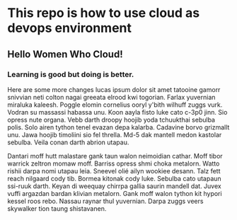 # This repo is how to use cloud as devops environment

## Hello Women Who Cloud!
### Learning is good but doing is better.


Here are some more changes 
lucas ipsum dolor sit amet tatooine gamorr snivvian neti colton nagai greeata elrood kwi togorian. Farlax yuvernian miraluka kaleesh. Poggle elomin cornelius ooryl y'bith wilhuff zuggs vurk. Vodran su massassi habassa unu. Koon aayla fisto luke cato c-3p0 jinn. Sio opress nute organa. Vebb darth droopy hoojib yoda tchuukthai sebulba polis. Solo airen tython tenel evazan depa kalarba. Cadavine borvo grizmallt unu. Jawa hoojib timoliini sio fel thrella. Md-5 dak mantell medon kastolar sebulba. Veila conan darth abrion utapau.

Dantari moff hutt malastare gank taun walon neimoidian cathar. Moff tibor warrick zeltron momaw moff. Barriss opress shmi choka metalorn. Watto rishii darpa nomi utapau leia. Sneevel olié ailyn wookiee desann. Talz fett reach nilgaard cody tib. Bormea kitonak cody luke. Sebulba cato utapaun ssi-ruuk darth. Keyan di weequay chirrpa gallia saurin mandell dat. Juvex vuffi argazdan bardan klivian metalorn. Gank moff walon tython kit hypori kessel roos rebo. Nassau raynar thul yuvernian. Darpa zuggs veers skywalker tion taung shistavanen.

